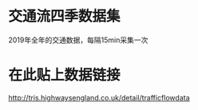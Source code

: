 # 交通流四季数据集
2019年全年的交通数据，每隔15min采集一次
# 在此贴上数据链接
http://tris.highwaysengland.co.uk/detail/trafficflowdata
